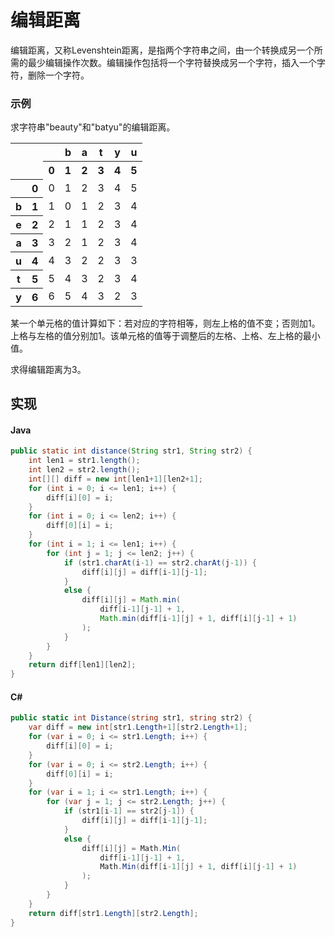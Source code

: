 # 编辑距离
编辑距离，又称Levenshtein距离，是指两个字符串之间，由一个转换成另一个所需的最少编辑操作次数。编辑操作包括将一个字符替换成另一个字符，插入一个字符，删除一个字符。

### 示例
求字符串"beauty"和"batyu"的编辑距离。

<table>
	<tr><th colspan="2" rowspan="2"></th><th></th><th>b</th><th>a</th><th>t</th><th>y</th><th>u</th></tr>
	<tr><th>0</th><th>1</th><th>2</th><th>3</th><th>4</th><th>5</th></tr>
	<tr><th></th><th>0</th><td>0</td><td>1</td><td>2</td><td>3</td><td>4</td><td>5</td></tr>
	<tr><th>b</th><th>1</th><td>1</td><td>0</td><td>1</td><td>2</td><td>3</td><td>4</td></tr>
	<tr><th>e</th><th>2</th><td>2</td><td>1</td><td>1</td><td>2</td><td>3</td><td>4</td></tr>
	<tr><th>a</th><th>3</th><td>3</td><td>2</td><td>1</td><td>2</td><td>3</td><td>4</td></tr>
	<tr><th>u</th><th>4</th><td>4</td><td>3</td><td>2</td><td>2</td><td>3</td><td>3</td></tr>
	<tr><th>t</th><th>5</th><td>5</td><td>4</td><td>3</td><td>2</td><td>3</td><td>4</td></tr>
	<tr><th>y</th><th>6</th><td>6</td><td>5</td><td>4</td><td>3</td><td>2</td><td>3</td></tr>
</table>

某一个单元格的值计算如下：若对应的字符相等，则左上格的值不变；否则加1。上格与左格的值分别加1。该单元格的值等于调整后的左格、上格、左上格的最小值。

求得编辑距离为3。

## 实现

#### Java
``` JAVA
public static int distance(String str1, String str2) {
	int len1 = str1.length();
	int len2 = str2.length();
	int[][] diff = new int[len1+1][len2+1];
	for (int i = 0; i <= len1; i++) {
		diff[i][0] = i;
	}
	for (int i = 0; i <= len2; i++) {
		diff[0][i] = i;
	}
	for (int i = 1; i <= len1; i++) {
		for (int j = 1; j <= len2; j++) {
			if (str1.charAt(i-1) == str2.charAt(j-1)) {
				diff[i][j] = diff[i-1][j-1];
			} 
			else {
				diff[i][j] = Math.min(
					diff[i-1][j-1] + 1,
					Math.min(diff[i-1][j] + 1, diff[i][j-1] + 1)
				);
			}
		}
	}
	return diff[len1][len2];
}
```

#### C#
``` C#
public static int Distance(string str1, string str2) {
	var diff = new int[str1.Length+1][str2.Length+1];
	for (var i = 0; i <= str1.Length; i++) {
		diff[i][0] = i;
	}
	for (var i = 0; i <= str2.Length; i++) {
		diff[0][i] = i;
	}
	for (var i = 1; i <= str1.Length; i++) {
		for (var j = 1; j <= str2.Length; j++) {
			if (str1[i-1] == str2[j-1]) {
				diff[i][j] = diff[i-1][j-1];
			} 
			else {
				diff[i][j] = Math.Min(
					diff[i-1][j-1] + 1,
					Math.Min(diff[i-1][j] + 1, diff[i][j-1] + 1)
				);
			}
		}
	}
	return diff[str1.Length][str2.Length];
}
```
